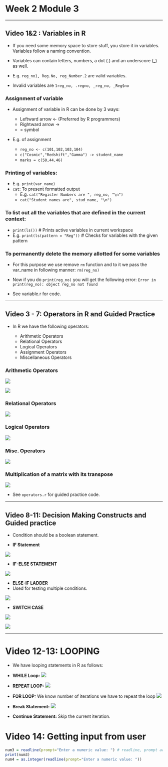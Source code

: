 # Week 2 Module 3

---

## Video 1&2 : Variables in R

- If you need some memory space to store stuff, you store it in variables. Variables follow a naming convention.
- Variables can contain letters, numbers, a dot (.) and an underscore (\_) as well.

- E.g. `reg_no1, Reg.No, reg_Number.2` are valid variables.

- Invalid variables are `1reg_no, .regno, _reg_no, _Reg$no`

### Assignment of variable

- Assignment of variable in R can be done by 3 ways:

  - Leftward arrow <- (Preferred by R programmers)
  - Rightward arrow ->
  - = symbol

- E.g. of assignment
  - `reg_no <- c(101,102,103,104)`
  - `c("Cosmic","Redshift","Gamma") -> student_name`
  - `marks = c(50,44,46)`

### Printing of variables:

- E.g. `print(var_name)`
- `cat`: To present formatted output
  - E.g. `cat("Register Numbers are ", reg_no, "\n")`
  - `cat("Student names are", stud_name, "\n")`

### To list out all the variables that are defined in the current context:

- `print(ls())` # Prints active variables in current workspace
- E.g. `print(ls(pattern = "Reg"))` # Checks for variables with the given pattern

### To permanently delete the memory allotted for some variables

- For this purpose we use remove `rm` function and to it we pass the var_name in following manner: `rm(reg_no)`
- Now if you do `print(reg_no)` you will get the following error: `Error in print(reg_no): object reg_no not found`

- See variable.r for code.

---

## Video 3 - 7: Operators in R and Guided Practice

- In R we have the following operators:

  - Arithmetic Operators
  - Relational Operators
  - Logical Operators
  - Assignment Operators
  - Miscellaneous Operators

### Arithmetic Operators

![](https://i.imgur.com/rI1fWRn.png)

![](https://i.imgur.com/Xr6onRp.png)

### Relational Operators

![](https://i.imgur.com/OzZasvD.png)

### Logical Operators

![](https://i.imgur.com/2Cni0uP.png)

### Misc. Operators

![](https://i.imgur.com/SFdGRsc.png)

### Multiplication of a matrix with its transpose

![](https://i.imgur.com/qdASTOi.png)

- See `operators.r` for guided practice code.

---

## Video 8-11: Decision Making Constructs and Guided practice

- Condition should be a boolean statement.

- **IF Statement**

![](https://i.imgur.com/IcmN0Hz.png)

- **IF-ELSE STATEMENT**

![](https://i.imgur.com/ow49rLo.png)

- **ELSE-IF LADDER**
- Used for testing multiple conditions.

![](https://i.imgur.com/8cw3ihF.png)

- **SWITCH CASE**

![](https://i.imgur.com/xAQbjbG.png)

![](https://i.imgur.com/jO0UTrm.png)

---

# Video 12-13: LOOPING

- We have looping statements in R as follows:

- **WHILE Loop:**
  ![](https://i.imgur.com/fN6XgjQ.png)

- **REPEAT LOOP:**
  ![](https://i.imgur.com/B0TsduH.png)

- **FOR LOOP:** We know number of iterations we have to repeat the loop
  ![](https://i.imgur.com/sCnm4mC.png)

- **Break Statement:**
  ![](https://i.imgur.com/sepz101.png)

- **Continue Statement:**
  Skip the current iteration.

# Video 14: Getting input from user

```R
num3 = readline(prompt="Enter a numeric value: ") # readline, prompt are keywords
print(num3)
num4 = as.integer(readline(prompt="Enter a numeric value: "))
```
